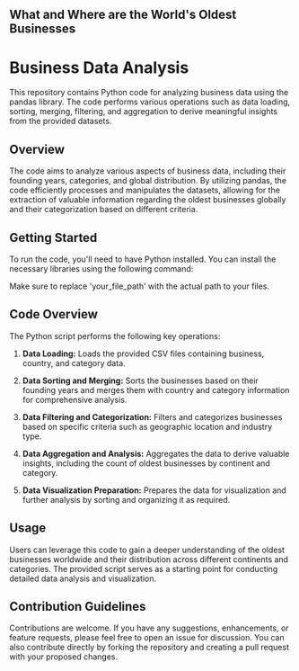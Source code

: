 ## What and Where are the World's Oldest Businesses

# Business Data Analysis

This repository contains Python code for analyzing business data using the pandas library. The code performs various operations such as data loading, sorting, merging, filtering, and aggregation to derive meaningful insights from the provided datasets.

## Overview

The code aims to analyze various aspects of business data, including their founding years, categories, and global distribution. By utilizing pandas, the code efficiently processes and manipulates the datasets, allowing for the extraction of valuable information regarding the oldest businesses globally and their categorization based on different criteria.

## Getting Started

To run the code, you'll need to have Python installed. You can install the necessary libraries using the following command:

Make sure to replace 'your_file_path' with the actual path to your files.

## Code Overview

The Python script performs the following key operations:

1. **Data Loading:** Loads the provided CSV files containing business, country, and category data.

2. **Data Sorting and Merging:** Sorts the businesses based on their founding years and merges them with country and category information for comprehensive analysis.

3. **Data Filtering and Categorization:** Filters and categorizes businesses based on specific criteria such as geographic location and industry type.

4. **Data Aggregation and Analysis:** Aggregates the data to derive valuable insights, including the count of oldest businesses by continent and category.

5. **Data Visualization Preparation:** Prepares the data for visualization and further analysis by sorting and organizing it as required.

## Usage

Users can leverage this code to gain a deeper understanding of the oldest businesses worldwide and their distribution across different continents and categories. The provided script serves as a starting point for conducting detailed data analysis and visualization.

## Contribution Guidelines

Contributions are welcome. If you have any suggestions, enhancements, or feature requests, please feel free to open an issue for discussion. You can also contribute directly by forking the repository and creating a pull request with your proposed changes.

